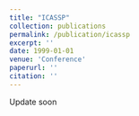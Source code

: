 ```yaml
---
title: "ICASSP"
collection: publications
permalink: /publication/icassp
excerpt: ''
date: 1999-01-01
venue: 'Conference'
paperurl: ''
citation: ''
---
```


Update soon